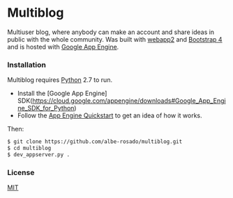 # Multiblog

Multiuser blog, where anybody can make an account and share ideas in public with the whole community. Was built with [webapp2](https://webapp2.readthedocs.io/en/latest/) and [Bootstrap 4](https://v4-alpha.getbootstrap.com/) and is hosted with [Google App Engine](https://cloud.google.com/appengine/).

### Installation

Multiblog requires [Python](https://www.python.org/downloads/) 2.7 to run.

- Install the [Google App Engine] SDK(https://cloud.google.com/appengine/downloads#Google_App_Engine_SDK_for_Python)
- Follow the [App Engine Quickstart](https://cloud.google.com/appengine/docs/python/quickstart) to get an idea of how it works.

Then:

```sh
$ git clone https://github.com/albe-rosado/multiblog.git
$ cd multiblog
$ dev_appserver.py .
```

### License
[MIT](https://en.wikipedia.org/wiki/MIT_License)

